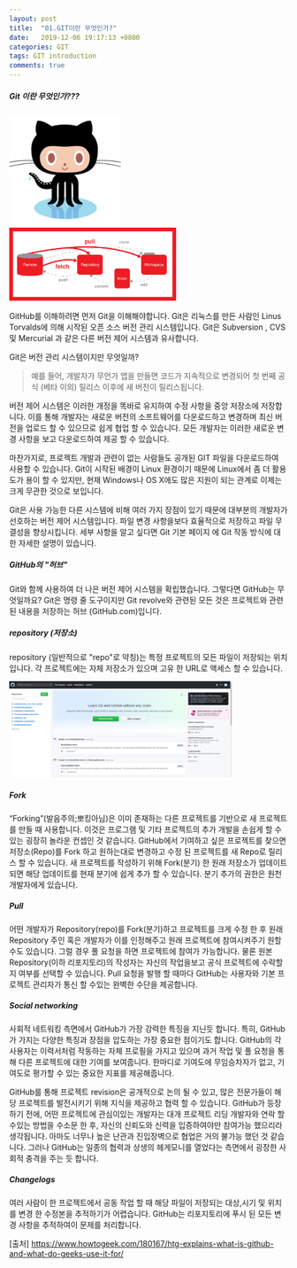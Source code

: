 ```yaml
---
layout: post
title:  "01.GIT이란 무엇인가?"
date:   2019-12-06 19:17:13 +0800
categories: GIT
tags: GIT introduction
comments: true
---
```


##### Git 이란 무엇인가???

<img src="/assets/img/git/480px-Octocat_GitHub_Mascot.png" width="40%" height="40%" alt="image">

<img src="/assets/img/git/git.png" width="60%" height="60%" alt="image">

GitHub를 이해하려면 먼저 Git을 이해해야합니다. Git은 리눅스를 만든 사람인 Linus Torvalds에 의해 시작된 오픈 소스 버전 관리 시스템입니다. Git은 Subversion , CVS 및 Mercurial 과 같은 다른 버전 제어 시스템과 유사합니다.

Git은 버전 관리 시스템이지만 무엇일까? 

> 예를 들어, 개발자가 무언가 앱을 만들면 코드가 지속적으로 변경되어 첫 번째 공식 (베타 이외) 릴리스 이후에 새 버전이 릴리스됩니다.

버전 제어 시스템은 이러한 개정을 똑바로 유지하여 수정 사항을 중앙 저장소에 저장합니다. 이를 통해 개발자는 새로운 버전의 소프트웨어를 다운로드하고 변경하며 최신 버전을 업로드 할 수 있으므로 쉽게 협업 할 수 있습니다. 모든 개발자는 이러한 새로운 변경 사항을 보고 다운로드하여 제공 할 수 있습니다.

마찬가지로, 프로젝트 개발과 관련이 없는 사람들도 공개된 GIT ​​파일을 다운로드하여 사용할 수 있습니다. Git이 시작된 배경이 Linux 환경이기 때문에 Linux에서 좀 더 활용도가 용이 할 수 있지만, 현재 Windows나 OS X에도 많은 지원이 되는 관계로 이제는 크게 무관한 것으로 보입니다.

Git은 사용 가능한 다른 시스템에 비해 여러 가지 장점이 있기 때문에 대부분의 개발자가 선호하는 버전 제어 시스템입니다. 파일 변경 사항을보다 효율적으로 저장하고 파일 무결성을 향상시킵니다. 세부 사항을 알고 싶다면  Git 기본 페이지  에 Git 작동 방식에 대한 자세한 설명이 있습니다.


##### GitHub의 "허브"

Git와 함께 사용하여 더 나은 버전 제어 시스템을 확립했습니다. 그렇다면 GitHub는 무엇일까요? Git은 명령 줄 도구이지만 Git revolve와 관련된 모든 것은 프로젝트와 관련된 내용을 저장하는 허브 (GitHub.com)입니다.


##### repository (저장소)

repository (일반적으로 "repo"로 약칭)는 특정 프로젝트의 모든 파일이 저장되는 위치입니다. 각 프로젝트에는 자체 저장소가 있으며 고유 한 URL로 액세스 할 수 있습니다.

<img src="/assets/img/git/repository_example.png" width="80%" height="80%" alt="image">

##### Fork

“Forking”(발음주의;뽀킹아님)은 이미 존재하는 다른 프로젝트를 기반으로 새 프로젝트를 만들 때 사용합니다. 이것은 프로그램 및 기타 프로젝트의 추가 개발을 손쉽게 할 수 있는 굉장히 놀라운 컨셉인 것 같습니다. GitHub에서 기여하고 싶은 프로젝트를 찾으면 저장소(Repo)를 Fork 하고 원하는대로 변경하고 수정 된 프로젝트를 새 Repo로 릴리스 할 수 있습니다. 새 프로젝트를 작성하기 위해 Fork(분기) 한 원래 저장소가 업데이트되면 해당 업데이트를 현재 분기에 쉽게 추가 할 수 있습니다. 분기 추가의 권한은 원천 개발자에게 있습니다.

##### Pull

어떤 개발자가 Repository(repo)를 Fork(분기)하고 프로젝트를 크게 수정 한 후 원래 Repository 주인 혹은 개발자가 이를 인정해주고 원래 프로젝트에 참여시켜주기 원할 수도 있습니다. 그럴 경우 풀 요청을 하면 프로젝트에 참여가 가능합니다. 물론 원본 Repository(이하 리포지토리)의 작성자는 자신의 작업을보고 공식 프로젝트에 수락할지 여부를 선택할 수 있습니다. Pull 요청을 발행 할 때마다 GitHub는 사용자와 기본 프로젝트 관리자가 통신 할 수있는 완벽한 수단을 제공합니다.

##### Social networking

사회적 네트워킹 측면에서 GitHub가 가장 강력한 특징을 지닌듯 합니다. 특히, GitHub가 가지는 다양한 특징과 장점을 압도하는 가장 중요한 점이기도 합니다. GitHub의 각 사용자는 이력서처럼 작동하는 자체 프로필을 가지고 있으며 과거 작업 및 풀 요청을 통해 다른 프로젝트에 대한 기여를 보여줍니다. 한마디로 기여도에 무임승차자가 없고, 기여도로 평가할 수 있는 중요한 지표를 제공해줍니다.

GitHub를 통해 프로젝트 revision은 공개적으로 논의 될 수 있고, 많은 전문가들이 해당 프로젝트를 발전시키기 위해 지식을 제공하고 협력 할 수 있습니다. GitHub가 등장하기 전에, 어떤 프로젝트에 관심이있는 개발자는 대개 프로젝트 리딩 개발자와 연락 할 수있는 방법을 수소문 한 후, 자신의 신뢰도와 신력을 입증하여야만 참여가능 했으리라 생각됩니다. 아마도 너무나 높은 난관과 진입장벽으로 협업은 거의 불가능 했던 것 같습니다. 그러나 GitHub는 일종의 협력과 상생의 헤게모니를 열었다는 측면에서 굉장한 사회적 충격을 주는 듯 합니다.


##### Changelogs

여러 사람이 한 프로젝트에서 공동 작업 할 때 해당 파일이 저장되는 대상,시기 및 위치를 변경 한 수정본을 추적하기가 어렵습니다. GitHub는 리포지토리에 푸시 된 모든 변경 사항을 추적하여이 문제를 처리합니다.


[출처] https://www.howtogeek.com/180167/htg-explains-what-is-github-and-what-do-geeks-use-it-for/